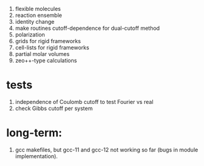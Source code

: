  1) flexible molecules
 2) reaction ensemble
 3) identity change
 4) make routines cutoff-dependence for dual-cutoff method
 5) polarization
 6) grids for rigid frameworks
 7) cell-lists for rigid frameworks
 8) partial molar volumes
 9) zeo++-type calculations

tests
=====
1) independence of Coulomb cutoff to test Fourier vs real
2) check Gibbs cutoff per system


long-term:
==========
1) gcc makefiles, but gcc-11 and gcc-12 not working so far (bugs in module implementation).

